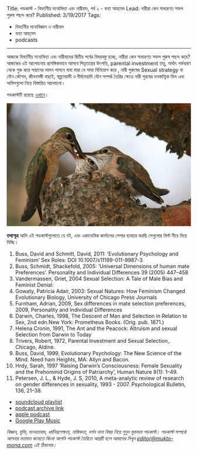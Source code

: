 Title: পডকাস্ট - বিবর্তনীয় মনোবিদ্যা এবং নারীবাদ, পর্ব ২ - বন্যা আহমেদ
Lead: নারীরা কেন সাধারণত সফল পুরুষ পছন্দ করে?
Published: 3/19/2017
Tags:
  - বিবর্তনীয় মনোবিজ্ঞান ও নারীবাদ
  - বন্যা আহমেদ
  - podcasts
---

আজকে বিবর্তনীয় মনোবিদ্যা এবং নারীবাদের দ্বিতীয় পর্বের বিষয়বস্তু হচ্ছে, নারীরা কেন সাধারণত সফল পুরুষ পছন্দ করে? আজকের এই আলোচনায় প্রাসঙ্গিকভাবে আসবে পিতৃতন্ত্রের উৎপত্তি, parental investment তত্ত্ব, অর্থাৎ গর্ভধারণ থেকে শুরু করে সন্তানের লালন পালনে বাবা মারা যে সময় বিনিয়োগ করে , নারী পুরুষের Sexual strategy বা যৌন কৌশল, জীবনসঙ্গী বাছাই, স্বল্পমেয়াদী ও দীর্ঘমেয়াদি যৌন সম্পর্ক তৈরির ক্ষেত্রে নারী পুরষের মনস্তাত্ত্বিক মিল এবং অমিলগুলো নিয়ে বিস্তারিত আলোচনা।


পডকাস্টটি রয়েছে [এখানে](https://drive.google.com/open?id=19dBI6z6jel1ETztRR-A6cNrflm9B48ZN)।

![photo of bird](../assets/podcasts/Calliope-nest_edit.jpg)

**তথ্যসূত্র**
আমি এই পডকাস্টগুলোতে যে বই, এবং একাডেমিক জার্নালের পেপার ব্যবহার করছি সেগুলোর লিস্ট নীচে দিয়ে দিচ্ছি।

1. Buss, David and Schmitt, David, 2011: ‘Evolutionary Psychology and Feminism’ Sex Roles: DOI 10.1007/s11199-011-9987-3
2. Buss, Schmidt, Shackefold, 2005: ‘Universal Dimensions of human mate Preferences’. Personality and Individual Differences 39 (2005) 447–458
3. Vandermassen, Griet, 2004 Sexual Selection: A Tale of Male Bias and Feminist Denial:
4. Gowaty, Patricia Adair, 2003: Sexual Natures: How Feminism Changed Evolutionary Biology, University of Chicago Press Journals
5. Furnham, Adrian, 2009, Sex differences in mate selection preferences, 2009, Personality and Individual Differences
6. Darwin, Charles, 1998, The Descent of Man and Selection in Relation to Sex, 2nd edn.New York: Prometheus Books. (Orig. pub. 1871.)
7. Helena Cronin, 1991, The Ant and the Peacock: Altruism and sexual Selection from Darwin to Today
8. Trivers, Robert, 1972, Parental Investment and Sexual Selection,. Chicago, Aldine.
9. Buss, David, 1999, Evolutionary Psychology: The New Science of the Mind. Need ham Heights, MA: Allyn and Bacon.
10. Hrdy, Sarah, 1997 ‘Raising Darwin’s Consciousness: Female Sexuality and the Prehominid Origins of Patriarchy’, Human Nature 8(1): 1–49.
11. Petersen, J. L., & Hyde, J. S, 2010, A meta-analytic review of research on gender differences in sexuality, 1993 - 2007. Psychological Bulletin, 136, 21–38.

- [soundcloud playlist](https://soundcloud.com/mukto-mona)
- [podcast archive link](http://web.archive.org/web/20191023151006/http://podcast.mukto-mona.com)
- [apple podcast](https://podcasts.apple.com/us/podcast/id1212085883)
- [Google Play Music](https://play.google.com/music/listen#/ps/Izc4javhi5igs66olhdfex42cxa)

_বিজ্ঞান, যুক্তি, মানবতাবাদ, ধর্মনিরপেক্ষতা, নাস্তিকতা, দর্শন নানা বিষয় নিয়ে শুনুন মুক্তমনা পডকাস্ট। পডকাস্ট সম্পর্কে আপনার মতামত জানাতে কিংবা আপনি পডকাস্ট তৈরিতে আগ্রহী হলে আমাদের লিখুন editor@mukto-mona.com এই ঠিকানায়।_